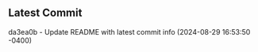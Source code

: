 
## Latest Commit
da3ea0b - Update README with latest commit info (2024-08-29 16:53:50 -0400) <Yunxi-Zhou>

